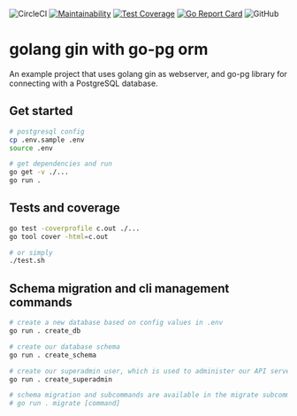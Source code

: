 ![CircleCI](https://img.shields.io/circleci/build/github/gogjango/gjango) [![Maintainability](https://api.codeclimate.com/v1/badges/33f9e187fee5dc62a4d7/maintainability)](https://codeclimate.com/github/gogjango/gjango/maintainability) [![Test Coverage](https://api.codeclimate.com/v1/badges/33f9e187fee5dc62a4d7/test_coverage)](https://codeclimate.com/github/gogjango/gjango/test_coverage) [![Go Report Card](https://goreportcard.com/badge/github.com/gogjango/gjango)](https://goreportcard.com/report/github.com/gogjango/gjango) ![GitHub](https://img.shields.io/github/license/calvinchengx/gin-go-pg)


# golang gin with go-pg orm

An example project that uses golang gin as webserver, and go-pg library for connecting with a PostgreSQL database.

## Get started

```bash
# postgresql config
cp .env.sample .env
source .env
```

```bash
# get dependencies and run
go get -v ./...
go run .
```

## Tests and coverage

```bash
go test -coverprofile c.out ./...
go tool cover -html=c.out

# or simply
./test.sh
```

## Schema migration and cli management commands

```bash
# create a new database based on config values in .env
go run . create_db

# create our database schema
go run . create_schema

# create our superadmin user, which is used to administer our API server
go run . create_superadmin

# schema migration and subcommands are available in the migrate subcommand
# go run . migrate [command]
```
